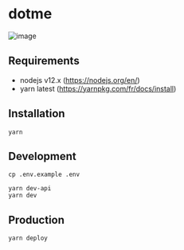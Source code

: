 # dotme

![image](https://user-images.githubusercontent.com/582703/59495459-930bc380-8e8f-11e9-9d70-b11d51ca19b3.png)

## Requirements

- nodejs v12.x (https://nodejs.org/en/)
- yarn latest (https://yarnpkg.com/fr/docs/install)

## Installation

```
yarn
```

## Development

```
cp .env.example .env
```

```
yarn dev-api
yarn dev
```

## Production

```
yarn deploy
```
